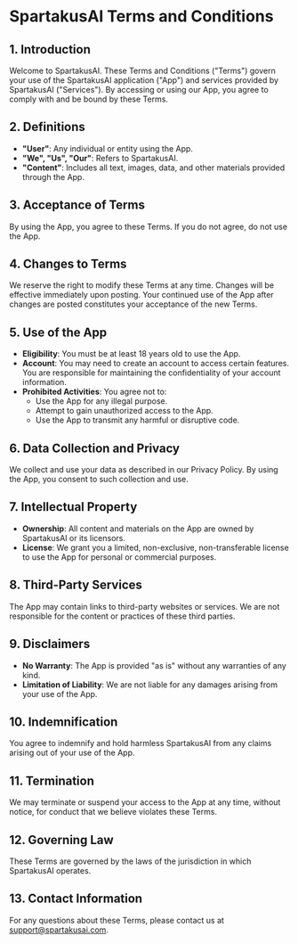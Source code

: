 
# SpartakusAI Terms and Conditions

## 1. Introduction
Welcome to SpartakusAI. These Terms and Conditions ("Terms") govern your use of the SpartakusAI application ("App") and services provided by SpartakusAI ("Services"). By accessing or using our App, you agree to comply with and be bound by these Terms.

## 2. Definitions
- **"User"**: Any individual or entity using the App.
- **"We", "Us", "Our"**: Refers to SpartakusAI.
- **"Content"**: Includes all text, images, data, and other materials provided through the App.

## 3. Acceptance of Terms
By using the App, you agree to these Terms. If you do not agree, do not use the App.

## 4. Changes to Terms
We reserve the right to modify these Terms at any time. Changes will be effective immediately upon posting. Your continued use of the App after changes are posted constitutes your acceptance of the new Terms.

## 5. Use of the App
- **Eligibility**: You must be at least 18 years old to use the App.
- **Account**: You may need to create an account to access certain features. You are responsible for maintaining the confidentiality of your account information.
- **Prohibited Activities**: You agree not to:
  - Use the App for any illegal purpose.
  - Attempt to gain unauthorized access to the App.
  - Use the App to transmit any harmful or disruptive code.

## 6. Data Collection and Privacy
We collect and use your data as described in our Privacy Policy. By using the App, you consent to such collection and use.

## 7. Intellectual Property
- **Ownership**: All content and materials on the App are owned by SpartakusAI or its licensors.
- **License**: We grant you a limited, non-exclusive, non-transferable license to use the App for personal or commercial purposes.

## 8. Third-Party Services
The App may contain links to third-party websites or services. We are not responsible for the content or practices of these third parties.

## 9. Disclaimers
- **No Warranty**: The App is provided "as is" without any warranties of any kind.
- **Limitation of Liability**: We are not liable for any damages arising from your use of the App.

## 10. Indemnification
You agree to indemnify and hold harmless SpartakusAI from any claims arising out of your use of the App.

## 11. Termination
We may terminate or suspend your access to the App at any time, without notice, for conduct that we believe violates these Terms.

## 12. Governing Law
These Terms are governed by the laws of the jurisdiction in which SpartakusAI operates.

## 13. Contact Information
For any questions about these Terms, please contact us at support@spartakusai.com.
